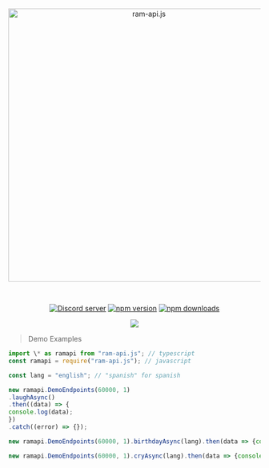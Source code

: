 <div align="center">
  <br />
  <p>
    <a href="https://api.rambot.xyz"><img src="https://gamearoo.top/ram/ramapijs.png" width="546" alt="ram-api.js" /></a>
  </p>
  <br />
  <p>
    <a href="https://discord.gg/q3ycRjBG9q"><img src="https://img.shields.io/discord/1068088656377692170?color=5865F2&logo=discord&logoColor=white" alt="Discord server" /></a>
    <a href="https://www.npmjs.com/package/ram-api.js"><img src="https://img.shields.io/npm/v/ram-api.js.svg" alt="npm version" /></a>
    <a href="https://www.npmjs.com/package/ram-api.js"><img src="https://img.shields.io/npm/dt/ram-api.js.svg?maxAge=3600" alt="npm downloads" /></a>
    
  </p>
  <a href="https://nodei.co/npm/ram-api.js/"><img src="https://nodei.co/npm/ram-api.js.png?downloads=true&downloadRank=true&stars=true"></a>
</div>

> Demo Examples

```javascript
import \* as ramapi from "ram-api.js"; // typescript
const ramapi = require("ram-api.js"); // javascript

const lang = "english"; // "spanish" for spanish

new ramapi.DemoEndpoints(60000, 1)
.laughAsync()
.then((data) => {
console.log(data);
})
.catch((error) => {});

new ramapi.DemoEndpoints(60000, 1).birthdayAsync(lang).then(data => {console.log(data)}).catch(error => {})

new ramapi.DemoEndpoints(60000, 1).cryAsync(lang).then(data => {console.log(data)}).catch(error => {})
```
